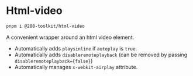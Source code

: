 # Html-video

```sh
pnpm i @288-toolkit/html-video
```

A convenient wrapper around an html video element.

-   Automatically adds `playsinline` if `autoplay` is `true`.
-   Automatically adds `disableremoteplayback` (can be removed by passing
    `disableremoteplayback={false}`)
-   Automatically manages `x-webkit-airplay` attribute.
